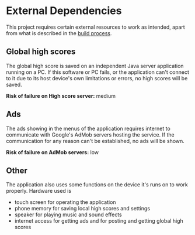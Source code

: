 External Dependencies
==========
This project requires certain external resources to work as intended, apart from what is described in the [build process](github.com/DigohD/SE-Android/blob/master/documentation/BuildProcess.md).

Global high scores
----------
The global high score is saved on an independent Java server application running on a PC. If this software or PC fails, or the application can't connect to it due to its host device's own limitations or errors, no high scores will be saved.

**Risk of failure on High score server:** medium

Ads
----------
The ads showing in the menus of the application requires internet to communicate with Google's AdMob servers hosting the service. If the communication for any reason can't be established, no ads will be shown.

**Risk of failure on AdMob servers:** low

Other
----------
The application also uses some functions on the device it's runs on to work properly. Hardware used is
- touch screen for operating the application
- phone memory for saving local high scores and settings
- speaker for playing music and sound effects
- internet access for getting ads and for posting and getting global high scores
